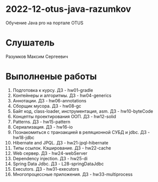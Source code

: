 # 2022-12-otus-java-razumkov
Обучение Java pro на портале OTUS

# Слушатель
Разумков Максим Сергеевич

# Выполненые работы
1. Подготовка к курсу. ДЗ - hw01-gradle
2. Контейнеры и алгоритмы. ДЗ - hw04-generics
3. Аннотации. ДЗ - hw06-annotations
4. Сборщик мусора. ДЗ - hw08-gc
5. Байт код, class-loader, инструментация, asm. ДЗ - hw10-byteCode
6. Концепты проектирования ООП. ДЗ - hw12-solid
7. Patterns. ДЗ - hw15-pattern
8. Сериализация. ДЗ - hw16-io
9. Познакомиться с транзакцией в реляционной СУБД и jdbc. ДЗ - hw18-jdbc
10. Hibernate and JPQL. ДЗ - hw21-jpql-hibernate
11. Типы ссылок. Кэширование. ДЗ - hw22-cache
12. Web сервер. ДЗ - hw24-webServer
13. Dependency injection. ДЗ - hw25-di
14. Spring Data Jdbc. ДЗ - L28-springDataJdbc
15. Executors. ДЗ - hw31-executors
16. Многопроцессные приложения. ДЗ - hw33-multiprocess